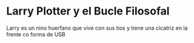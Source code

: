 # Larry Plotter y el Bucle Filosofal

Larry es un nino huerfano que vive con sus tios y tiene una cicatriz en 
la frente co forma de USB

